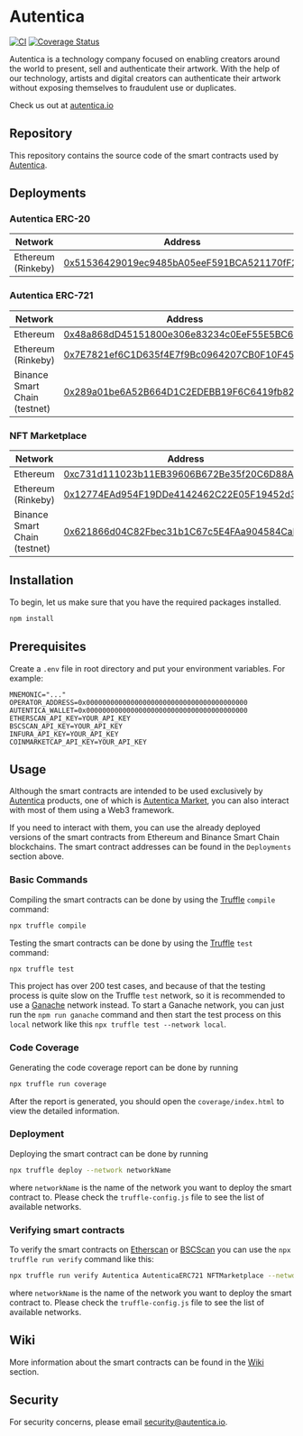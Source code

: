 # Autentica
[![CI](https://github.com/AutenticaCrypto/smart-contracts/actions/workflows/ci.yml/badge.svg?branch=main)](https://github.com/AutenticaCrypto/smart-contracts/actions/workflows/ci.yml)
[![Coverage Status](https://coveralls.io/repos/github/AutenticaCrypto/smart-contracts/badge.svg?branch=main)](https://coveralls.io/github/AutenticaCrypto/smart-contracts?branch=main)

Autentica is a technology company focused on enabling creators around the world to present, sell and authenticate their artwork. With the help of our technology, artists and digital creators can authenticate their artwork without exposing themselves to fraudulent use or duplicates.

Check us out at [autentica.io](https://autentica.io)

## Repository

This repository contains the source code of the smart contracts used by [Autentica](https://autentica.io).

## Deployments

### Autentica ERC-20

|  Network  | Address |
| --------- | ------- |
| Ethereum (Rinkeby) | [0x51536429019ec9485bA05eeF591BCA521170fF2f](https://rinkeby.etherscan.io/token/0x51536429019ec9485bA05eeF591BCA521170fF2f) |

### Autentica ERC-721

|  Network  | Address |
| --------- | ------- |
| Ethereum | [0x48a868dD45151800e306e83234c0EeF55E5BC624](https://etherscan.io/address/0x48a868dd45151800e306e83234c0eef55e5bc624) |
| Ethereum (Rinkeby) | [0x7E7821ef6C1D635f4E7f9Bc0964207CB0F10F45f](https://rinkeby.etherscan.io/address/0x7E7821ef6C1D635f4E7f9Bc0964207CB0F10F45f) |
| Binance Smart Chain (testnet)  | [0x289a01be6A52B664D1C2EDEBB19F6C6419fb8229](https://testnet.bscscan.com/address/0x289a01be6A52B664D1C2EDEBB19F6C6419fb8229) |

### NFT Marketplace

|  Network  | Address |
| --------- | ------- |
| Ethereum | [0xc731d111023b11EB39606B672Be35f20C6D88Af1](https://etherscan.io/address/0xc731d111023b11eb39606b672be35f20c6d88af1) |
| Ethereum (Rinkeby) | [0x12774EAd954F19DDe4142462C22E05F19452d320](https://rinkeby.etherscan.io/address/0x12774EAd954F19DDe4142462C22E05F19452d320) |
| Binance Smart Chain (testnet)  | [0x621866d04C82Fbec31b1C67c5E4FAa904584CaFC](https://testnet.bscscan.com/address/0x621866d04C82Fbec31b1C67c5E4FAa904584CaFC) |

## Installation

To begin, let us make sure that you have the required packages installed.
```sh
npm install
```

## Prerequisites

Create a `.env` file in root directory and put your environment variables. For example:
```
MNEMONIC="..."
OPERATOR_ADDRESS=0x0000000000000000000000000000000000000000
AUTENTICA_WALLET=0x0000000000000000000000000000000000000000
ETHERSCAN_API_KEY=YOUR_API_KEY
BSCSCAN_API_KEY=YOUR_API_KEY
INFURA_API_KEY=YOUR_API_KEY
COINMARKETCAP_API_KEY=YOUR_API_KEY
```

## Usage

Although the smart contracts are intended to be used exclusively by [Autentica](https://www.autentica.io) products, one of which is [Autentica Market](https://autentica.market), you can also interact with most of them using a Web3 framework.

If you need to interact with them, you can use the already deployed versions of the smart contracts from Ethereum and Binance Smart Chain blockchains. The smart contract addresses can be found in the `Deployments` section above.

### Basic Commands

Compiling the smart contracts can be done by using the [Truffle](https://trufflesuite.com/truffle) `compile` command:
```sh
npx truffle compile
```

Testing the smart contracts can be done by using the [Truffle](https://trufflesuite.com/truffle) `test` command:
```sh
npx truffle test
```

This project has over 200 test cases, and because of that the testing process is quite slow on the Truffle `test` network, so it is recommended to use a [Ganache](https://trufflesuite.com/ganache/) network instead. To start a Ganache network, you can just run the `npm run ganache` command and then start the test process on this `local` network like this `npx truffle test --network local`.

### Code Coverage

Generating the code coverage report can be done by running
```sh
npx truffle run coverage
```

After the report is generated, you should open the `coverage/index.html` to view the detailed information.

### Deployment

Deploying the smart contract can be done by running
```sh
npx truffle deploy --network networkName
```
where `networkName` is the name of the network you want to deploy the smart contract to.
Please check the `truffle-config.js` file to see the list of available networks.

### Verifying smart contracts

To verify the smart contracts on [Etherscan](https://etherscan.io) or [BSCScan](https://bscscan.com) you can use the `npx truffle run verify` command like this:
```sh
npx truffle run verify Autentica AutenticaERC721 NFTMarketplace --network networkName [--debug]
```
where `networkName` is the name of the network you want to deploy the smart contract to.
Please check the `truffle-config.js` file to see the list of available networks.

## Wiki

More information about the smart contracts can be found in the [Wiki](https://github.com/AutenticaCrypto/smart-contracts/wiki) section.

## Security

For security concerns, please email [security@autentica.io](mailto:security@autentica.io).
